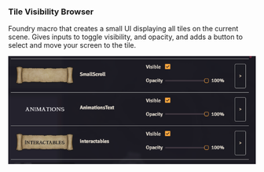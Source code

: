 ### Tile Visibility Browser
Foundry macro that creates a small UI displaying all tiles on the current scene.
Gives inputs to toggle visibility, and opacity, and adds a button to select and move your screen to the tile.

![tile-visibility-browser-example1.png](tile-visibility-browser-example1.png)